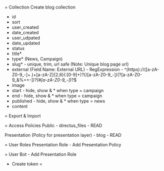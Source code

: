 = Collection
Create blog collection 
- id
- sort
- user_created
- date_created
- user_udpated
- date_updated
- status
- title*
- type* (News, Campaign)
- slug* - unique, trim, url safe (Note: Unique blog page url)
- external (Field Name: External URL) - RegExpression - ^(https):\/\/([a-zA-Z0-9_-]+\.)+[a-zA-Z]{2,6}(\:[0-9]+)?(\/[a-zA-Z0-9_-]*)*(\?[a-zA-Z0-9_&%=+-]*)?(#[a-zA-Z0-9_-]*)?$ 
- image
- start - hide, show & * when type = campaign
- end - hide, show & * when type = campaign
- published - hide, show & * when type = news
- content

= Export & Import

= Access Policies
Public - directus_files - READ

Presentation (Policy for presentation layer) - blog - READ

= User Roles
Presentation Role - Add Presentation Policy

= User
Bot - Add Presentation Role
- Create token = 

